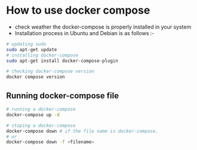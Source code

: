 # How to use docker compose
- check weather the docker-compose is properly installed in your system
- Installation process in Ubuntu and Debian is as follows :-

```bash
# updating sudo
sudo apt-get update
# installing docker-compose
sudo apt-get install docker-compose-plugin

# checking docker-compose version
docker compose version
```

## Running docker-compose file

```bash
# running a docker-compose
docker-compose up -d

# stoping a docker-compose
docker-compose down # if the file name is docker-compose, 
# or
docker-compose down -f <filename>

```